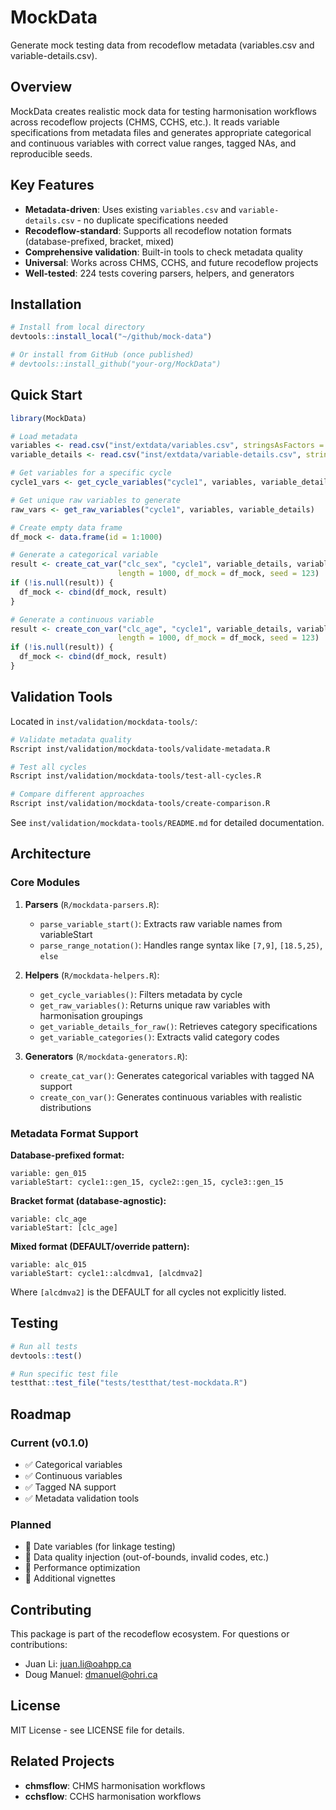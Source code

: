 # MockData

Generate mock testing data from recodeflow metadata (variables.csv and variable-details.csv).

## Overview

MockData creates realistic mock data for testing harmonisation workflows across recodeflow projects (CHMS, CCHS, etc.). It reads variable specifications from metadata files and generates appropriate categorical and continuous variables with correct value ranges, tagged NAs, and reproducible seeds.

## Key Features

- **Metadata-driven**: Uses existing `variables.csv` and `variable-details.csv` - no duplicate specifications needed
- **Recodeflow-standard**: Supports all recodeflow notation formats (database-prefixed, bracket, mixed)
- **Comprehensive validation**: Built-in tools to check metadata quality
- **Universal**: Works across CHMS, CCHS, and future recodeflow projects
- **Well-tested**: 224 tests covering parsers, helpers, and generators

## Installation

```r
# Install from local directory
devtools::install_local("~/github/mock-data")

# Or install from GitHub (once published)
# devtools::install_github("your-org/MockData")
```

## Quick Start

```r
library(MockData)

# Load metadata
variables <- read.csv("inst/extdata/variables.csv", stringsAsFactors = FALSE)
variable_details <- read.csv("inst/extdata/variable-details.csv", stringsAsFactors = FALSE)

# Get variables for a specific cycle
cycle1_vars <- get_cycle_variables("cycle1", variables, variable_details)

# Get unique raw variables to generate
raw_vars <- get_raw_variables("cycle1", variables, variable_details)

# Create empty data frame
df_mock <- data.frame(id = 1:1000)

# Generate a categorical variable
result <- create_cat_var("clc_sex", "cycle1", variable_details, variables,
                        length = 1000, df_mock = df_mock, seed = 123)
if (!is.null(result)) {
  df_mock <- cbind(df_mock, result)
}

# Generate a continuous variable
result <- create_con_var("clc_age", "cycle1", variable_details, variables,
                        length = 1000, df_mock = df_mock, seed = 123)
if (!is.null(result)) {
  df_mock <- cbind(df_mock, result)
}
```

## Validation Tools

Located in `inst/validation/mockdata-tools/`:

```bash
# Validate metadata quality
Rscript inst/validation/mockdata-tools/validate-metadata.R

# Test all cycles
Rscript inst/validation/mockdata-tools/test-all-cycles.R

# Compare different approaches
Rscript inst/validation/mockdata-tools/create-comparison.R
```

See `inst/validation/mockdata-tools/README.md` for detailed documentation.

## Architecture

### Core Modules

1. **Parsers** (`R/mockdata-parsers.R`):
   - `parse_variable_start()`: Extracts raw variable names from variableStart
   - `parse_range_notation()`: Handles range syntax like `[7,9]`, `[18.5,25)`, `else`

2. **Helpers** (`R/mockdata-helpers.R`):
   - `get_cycle_variables()`: Filters metadata by cycle
   - `get_raw_variables()`: Returns unique raw variables with harmonisation groupings
   - `get_variable_details_for_raw()`: Retrieves category specifications
   - `get_variable_categories()`: Extracts valid category codes

3. **Generators** (`R/mockdata-generators.R`):
   - `create_cat_var()`: Generates categorical variables with tagged NA support
   - `create_con_var()`: Generates continuous variables with realistic distributions

### Metadata Format Support

**Database-prefixed format:**
```
variable: gen_015
variableStart: cycle1::gen_15, cycle2::gen_15, cycle3::gen_15
```

**Bracket format (database-agnostic):**
```
variable: clc_age
variableStart: [clc_age]
```

**Mixed format (DEFAULT/override pattern):**
```
variable: alc_015
variableStart: cycle1::alcdmva1, [alcdmva2]
```
Where `[alcdmva2]` is the DEFAULT for all cycles not explicitly listed.

## Testing

```r
# Run all tests
devtools::test()

# Run specific test file
testthat::test_file("tests/testthat/test-mockdata.R")
```

## Roadmap

### Current (v0.1.0)
- ✅ Categorical variables
- ✅ Continuous variables
- ✅ Tagged NA support
- ✅ Metadata validation tools

### Planned
- 📅 Date variables (for linkage testing)
- 📅 Data quality injection (out-of-bounds, invalid codes, etc.)
- 📅 Performance optimization
- 📅 Additional vignettes

## Contributing

This package is part of the recodeflow ecosystem. For questions or contributions:
- Juan Li: juan.li@oahpp.ca
- Doug Manuel: dmanuel@ohri.ca

## License

MIT License - see LICENSE file for details.

## Related Projects

- **chmsflow**: CHMS harmonisation workflows
- **cchsflow**: CCHS harmonisation workflows
